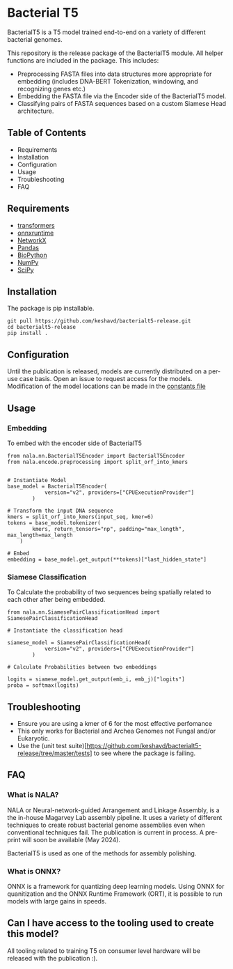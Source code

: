 # Bacterial T5

BacterialT5 is a T5 model trained end-to-end on a variety of different bacterial genomes.

This repository is the release package of the BacterialT5 module. All helper functions are included in the package. This includes:

- Preprocessing FASTA files into data structures more appropriate for embedding (includes DNA-BERT Tokenization, windowing, and recognizing genes etc.)
- Embedding the FASTA file via the Encoder side of the BacterialT5 model.
- Classifying pairs of FASTA sequences based on a custom Siamese Head architecture.

## Table of Contents

- Requirements
- Installation
- Configuration
- Usage
- Troubleshooting
- FAQ

## Requirements

- [transformers](https://pypi.org/project/transformers/)
- [onnxruntime](https://pypi.org/project/onnxruntime/)
- [NetworkX](https://networkx.org/)
- [Pandas](https://pandas.pydata.org/)
- [BioPython](https://biopython.org/)
- [NumPy](https://numpy.org/)
- [SciPy](https://scipy.org/)


## Installation

The package is pip installable.

```
git pull https://github.com/keshavd/bacterialt5-release.git
cd bacterialt5-release
pip install .
```

## Configuration

Until the publication is released, models are currently distributed on a per-use case basis. Open an issue to request access for the models.
Modification of the model locations can be made in the [constants file](https://github.com/keshavd/bacterialt5-release/blob/master/src/nala/constants.py)

## Usage

### Embedding
To embed with the encoder side of BacterialT5

```
from nala.nn.BacterialT5Encoder import BacterialT5Encoder
from nala.encode.preprocessing import split_orf_into_kmers


# Instantiate Model
base_model = BacterialT5Encoder(
            version="v2", providers=["CPUExecutionProvider"]
        )

# Transform the input DNA sequence
kmers = split_orf_into_kmers(input_seq, kmer=6)
tokens = base_model.tokenizer(
        kmers, return_tensors="np", padding="max_length", max_length=max_length
    )

# Embed
embedding = base_model.get_output(**tokens)["last_hidden_state"]
```
### Siamese Classification

To Calculate the probability of two sequences being spatially related to each other after being embedded.

```
from nala.nn.SiamesePairClassificationHead import SiamesePairClassificationHead

# Instantiate the classification head

siamese_model = SiamesePairClassificationHead(
            version="v2", providers=["CPUExecutionProvider"]
        )

# Calculate Probabilities between two embeddings

logits = siamese_model.get_output(emb_i, emb_j)["logits"]
proba = softmax(logits)
```

## Troubleshooting

* Ensure you are using a kmer of 6 for the most effective perfomance
* This only works for Bacterial and Archea Genomes not Fungal and/or Eukaryotic.
* Use the (unit test suite)[https://github.com/keshavd/bacterialt5-release/tree/master/tests] to see where the package is failing.

## FAQ

### What is NALA?

NALA or Neural-network-guided Arrangement and Linkage Assembly, is a the in-house Magarvey Lab assembly pipeline.
It uses a variety of different techniques to create robust bacterial genome assemblies even when conventional techniques fail.
The publication is current in process. A pre-print will soon be available (May 2024).

BacterialT5 is used as one of the methods for assembly polishing.

### What is ONNX?

ONNX is a framework for quantizing deep learning models. Using ONNX for quanitization and the ONNX Runtime Framework (ORT),
it is possible to run models with large gains in speeds.

## Can I have access to the tooling used to create this model?

All tooling related to training T5 on consumer level hardware will be released with the publication :).
